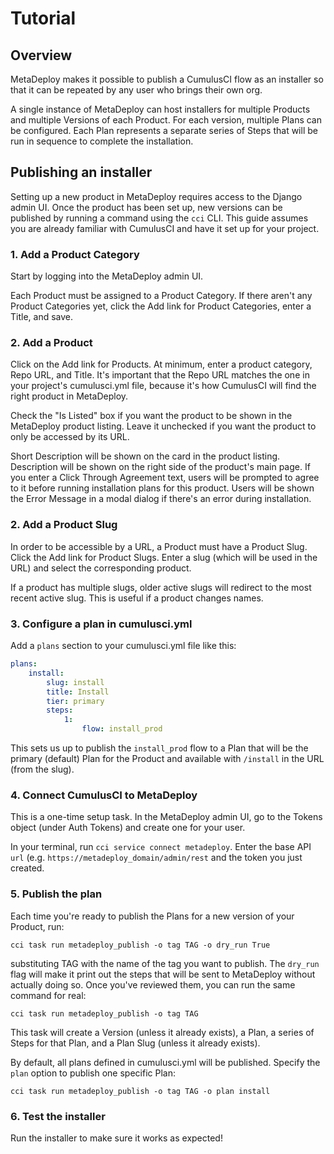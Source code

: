 # Tutorial

## Overview

MetaDeploy makes it possible to publish a CumulusCI flow as an installer
so that it can be repeated by any user who brings their own org.

A single instance of MetaDeploy can host installers for multiple
Products and multiple Versions of each Product. For each version,
multiple Plans can be configured. Each Plan represents a separate series
of Steps that will be run in sequence to complete the installation.

## Publishing an installer

Setting up a new product in MetaDeploy requires access to the Django
admin UI. Once the product has been set up, new versions can be
published by running a command using the `cci` CLI. This guide assumes
you are already familiar with CumulusCI and have it set up for your
project.

### 1. Add a Product Category

Start by logging into the MetaDeploy admin UI.

Each Product must be assigned to a Product Category. If there aren't
any Product Categories yet, click the Add link for Product Categories,
enter a Title, and save.

### 2. Add a Product

Click on the Add link for Products. At minimum, enter a product
category, Repo URL, and Title. It's important that the Repo URL matches
the one in your project's cumulusci.yml file, because it's how
CumulusCI will find the right product in MetaDeploy.

Check the "Is Listed" box if you want the product to be shown in the
MetaDeploy product listing. Leave it unchecked if you want the product
to only be accessed by its URL.

Short Description will be shown on the card in the product listing.
Description will be shown on the right side of the product's main page.
If you enter a Click Through Agreement text, users will be prompted to
agree to it before running installation plans for this product. Users
will be shown the Error Message in a modal dialog if there's an error
during installation.

### 2. Add a Product Slug

In order to be accessible by a URL, a Product must have a Product Slug.
Click the Add link for Product Slugs. Enter a slug (which will be used
in the URL) and select the corresponding product.

If a product has multiple slugs, older active slugs will redirect to the
most recent active slug. This is useful if a product changes names.

### 3. Configure a plan in cumulusci.yml

Add a `plans` section to your cumulusci.yml file like this:

```yaml
plans:
    install:
        slug: install
        title: Install
        tier: primary
        steps:
            1:
                flow: install_prod
```

This sets us up to publish the `install_prod` flow to a Plan that will
be the primary (default) Plan for the Product and available with
`/install` in the URL (from the slug).

### 4. Connect CumulusCI to MetaDeploy

This is a one-time setup task. In the MetaDeploy admin UI, go to the
Tokens object (under Auth Tokens) and create one for your user.

In your terminal, run `cci service connect metadeploy`. Enter the base
API `url` (e.g. `https://metadeploy_domain/admin/rest` and the token you
just created.

### 5. Publish the plan

Each time you're ready to publish the Plans for a new version of your
Product, run:

    cci task run metadeploy_publish -o tag TAG -o dry_run True

substituting TAG with the name of the tag you want to publish. The
`dry_run` flag will make it print out the steps that will be sent to
MetaDeploy without actually doing so. Once you've reviewed them, you
can run the same command for real:

    cci task run metadeploy_publish -o tag TAG

This task will create a Version (unless it already exists), a Plan, a
series of Steps for that Plan, and a Plan Slug (unless it already
exists).

By default, all plans defined in cumulusci.yml will be published.
Specify the `plan` option to publish one specific Plan:

    cci task run metadeploy_publish -o tag TAG -o plan install

### 6. Test the installer

Run the installer to make sure it works as expected!
